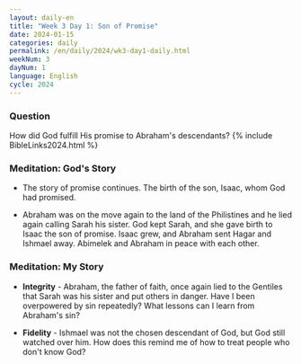 ```yaml
---
layout: daily-en
title: "Week 3 Day 1: Son of Promise"
date: 2024-01-15
categories: daily
permalink: /en/daily/2024/wk3-day1-daily.html
weekNum: 3
dayNum: 1
language: English
cycle: 2024
---
```

### Question     
How did God fulfill His promise to Abraham's descendants?
{% include BibleLinks2024.html %} 

### Meditation: God's Story   
+ The story of promise continues. The birth of the son, Isaac, whom God had promised. 

+ Abraham was on the move again to the land of the Philistines and he lied again calling Sarah his sister. God kept Sarah, and she gave birth to Isaac the son of promise. Isaac grew, and Abraham sent Hagar and Ishmael away. Abimelek and Abraham in peace with each other. 

### Meditation: My Story   
+ **Integrity** - Abraham, the father of faith, once again lied to the Gentiles that Sarah was his sister and put others in danger. Have I been overpowered by sin repeatedly? What lessons can I learn from Abraham's sin? 

+ **Fidelity** - Ishmael was not the chosen descendant of God, but God still watched over him. How does this remind me of how to treat people who don't know God? 
